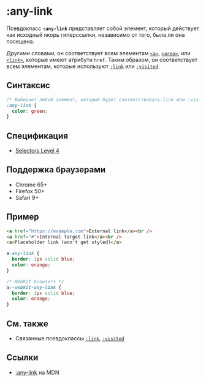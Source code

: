 # :any-link

Псевдокласс **`:any-link`** представляет собой элемент, который действует как исходный якорь гиперссылки, независимо от того, была ли она посещена.

Другими словами, он соответствует всем элементам [`<a>`](../html/a.md), [`<area>`](../html/area.md), или [`<link>`](../html/link.md), которые имеют атрибути `href`. Таким образом, он соответствует всем элементам, которые используют [`:link`](:link.md) или [`:visited`](:visited.md).

## Синтаксис

```css
/* Выбирает любой элемент, который будет соответствовать:link или :visited */
:any-link {
  color: green;
}
```

## Спецификация

- [Selectors Level 4](https://drafts.csswg.org/selectors-4/#the-any-link-pseudo)

## Поддержка браузерами

- Chrome 65+
- Firefox 50+
- Safari 9+

## Пример

```html tab="HTML"
<a href="https://example.com">External link</a><br />
<a href="#">Internal target link</a><br />
<a>Placeholder link (won't get styled)</a>
```

```css tab="CSS"
a:any-link {
  border: 1px solid blue;
  color: orange;
}

/* WebKit browsers */
a:-webkit-any-link {
  border: 1px solid blue;
  color: orange;
}
```

## См. также

- Связанные псевдоклассы [`:link`](:link.md), [`:visited`](:visited.md)

## Ссылки

- [:any-link](https://developer.mozilla.org/ru/docs/Web/CSS/:any-link) на MDN
